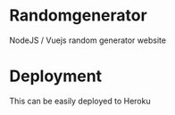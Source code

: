 # Randomgenerator
NodeJS / Vuejs random generator website

# Deployment
This can be easily deployed to Heroku
